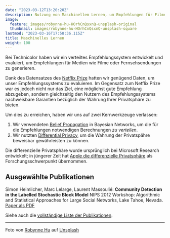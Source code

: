 ```yaml
---
date: "2023-03-12T13:20:20Z"
description: Nutzung von Maschinellem Lernen, um Empfehlungen für Filme zu generieren, ohne dass die Nutzenden ihre persönlichen Bewertungen der Filme austauschen müssen
image:
  feature: images/robynne-hu-HOrhCnQsxnQ-unsplash-original
  thumbnail: images/robynne-hu-HOrhCnQsxnQ-unsplash-square
lastmod: "2023-03-16T17:58:36.115Z"
title: Maschinelles Lernen
weight: 100
---
```


Bei Technicolor haben wir ein verteiltes Empfehlungssystem entwickelt und evaluiert, um Empfehlungen für Medien wie Filme oder Fernsehsendungen zu generieren.

Dank des Datensatzes des [Netflix Prize](https://www.kaggle.com/datasets/netflix-inc/netflix-prize-data) hatten wir genügend Daten, um unser Empfehlungssystems zu evaluieren. Im Gegensatz zum Netflix Prize war es jedoch nicht nur das Ziel, eine möglichst gute Empfehlung abzugeben, sondern gleichzeitig den Nutzern des Empfehlungssystems nachweisbare Garantien bezüglich der Wahrung Ihrer Privatsphäre zu bieten.

Um dies zu erreichen, haben wir uns auf zwei Kernwerkzeuge verlassen:

1. Wir verwendeten [Belief Propagation](https://en.wikipedia.org/wiki/Belief_propagation) in Bayesian Networks, um die für die Empfehlungen notwendigen Berechnungen *zu verteilen*.
2. Wir nutzten [Differential Privacy](https://de.wikipedia.org/wiki/Differential_Privacy), um die Wahrung der Privatspähre beweisbar gewährleisten zu können.

Die differenzielle Privatsphäre wurde ursprünglich bei Microsoft Research entwickelt; in jüngerer Zeit hat [Apple die differenzielle Privatsphäre](https://machinelearning.apple.com/research/learning-with-privacy-at-scale) als Forschungsschwerpunkt übernommen.

## Ausgewählte Publikationen

Simon Heimlicher, Marc Lelarge, Laurent Massoulié:
**Community Detection in the Labelled Stochastic Block Model**
NIPS 2012 Workshop: Algorithmic and Statistical Approaches for Large Social Networks, Lake Tahoe, Nevada.
[Paper als PDF](/research/publications/heimlicher_community-labelled-sbm_nips12.pdf)

Siehe auch die [vollständige Liste der Publikationen](/research/publications/).

----

Foto von <a href="https://unsplash.com/@robynnexy">Robynne Hu</a> auf <a href="https://unsplash.com/photos/HOrhCnQsxnQ">Unsplash</a>
